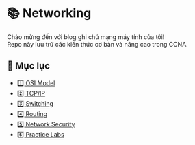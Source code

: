 # 📚 Networking 

Chào mừng đến với blog ghi chú mạng máy tính của tôi!  
Repo này lưu trữ các kiến thức cơ bản và nâng cao trong CCNA.

## 📌 Mục lục

- [1️⃣ OSI Model](./1.%20OSI%20Model/OSI%20Layers.md)
- [2️⃣ TCP/IP](./2.%20TCP_IP/TCP%20vs%20UDP.md)
- [3️⃣ Switching](./3.%20Switching/VLAN.md)
- [4️⃣ Routing](./4.%20Routing/Routing%20Protocols.md)
- [5️⃣ Network Security](./5.%20Network%20Security/ACL.md)
- [6️⃣ Practice Labs](./6.%20Practice%20Labs/Packet%20Tracer%20Labs.md)
